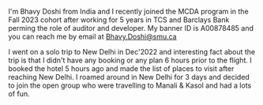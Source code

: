 I'm Bhavy Doshi from India and I recently joined the MCDA program in the Fall 2023 cohort after working for 5 years in TCS and Barclays Bank perming the role of auditor and developer. My banner ID is A00878485 and you can reach me by email at Bhavy.Doshi@smu.ca

I went on a solo trip to New Delhi in Dec'2022 and interesting fact about the trip is that I didn't have any booking or any plan 6 hours prior to the flight. I booked the hotel 5 hours ago and made the list of places to visit after reaching New Delhi. I roamed around in New Delhi for 3 days and decided to join the open group who were travelling to Manali & Kasol and had a lots of fun.